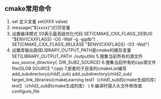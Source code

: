 ## cmake常用命令
1. set 定义变量 set(XXX  value)
2. message("${xxxx}")打印变量
3. 设置编译模式 03表示最高级优化代码
SET(CMAKE_CXX_FLAGS_DEBUG "$ENV{CXXFLAGS} -O0 -Wall -g -ggdb")
SET(CMAKE_CXX_FLAGS_RELEASE "$ENV{CXXFLAGS} -O3 -Wall")
4. 设置库输出路径LIBRARY_OUTPUT_PATH是cmake的缓存变量
SET(LIBRARY_OUTPUT_PATH ./outputlib)
5.搜集当前所有的源文件
 aux_source_directory(. DIR_SUB2_SOURCE)
6.搜集当前所有的cpp源文件
 file(GLOB SOURCE *.cpp)
7.嵌套的子目录的cmakeList编写 
add_subdirectory(child1_sub)
add_subdirectory(child2_sub)
target_link_libraries(cmakeLearning
        test1（child1_sub的cmake生成的库）
        test2（child2_sub的cmake生成的库）
)
8.编译时侵入头文件修改值configure_file
